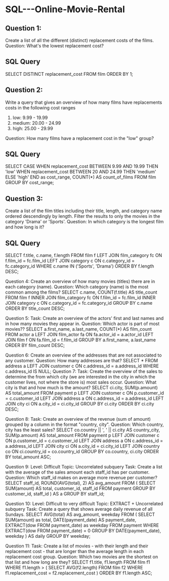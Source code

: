 # SQL---Online-Movie-Rental
## Question 1:

Create a list of all the different (distinct) replacement costs of the films.
Question: What's the lowest replacement cost?

## SQL Query
  SELECT DISTINCT replacement_cost 
  FROM film
  ORDER BY 1;

## Question 2:

Write a query that gives an overview of how many films have replacements costs in the following cost ranges
1.	low: 9.99 - 19.99
2.	medium: 20.00 - 24.99
3.	high: 25.00 - 29.99

Question: How many films have a replacement cost in the "low" group?

## SQL Query
  SELECT 
      CASE 
          WHEN replacement_cost BETWEEN 9.99 AND 19.99 THEN 'low'
          WHEN replacement_cost BETWEEN 20 AND 24.99 THEN 'medium'
          ELSE 'high'
      END as cost_range,
      COUNT(*) AS count_of_films
  FROM 
      film
  GROUP BY 
      cost_range;
      
## Question 3:
Create a list of the film titles including their title, length, and category name ordered descendingly by length. Filter the results to only the movies in the category 'Drama' or 'Sports'.
Question: In which category is the longest film and how long is it?

## SQL Query

  SELECT 
      f.title,
      c.name,
      f.length
  FROM 
      film f
  LEFT JOIN 
      film_category fc ON f.film_id = fc.film_id
  LEFT JOIN 
      category c ON c.category_id = fc.category_id
  WHERE 
      c.name IN ('Sports', 'Drama')
  ORDER BY 
      f.length DESC;

      
Question 4:
Create an overview of how many movies (titles) there are in each category (name).
Question: Which category (name) is the most common among the films?
SELECT
    c.name,
    COUNT(f.title) AS title_count
FROM 
    film f
INNER JOIN 
    film_category fc ON f.film_id = fc.film_id
INNER JOIN 
    category c ON c.category_id = fc.category_id
GROUP BY 
    c.name
ORDER BY 
    title_count DESC;

Question 5:
Task: Create an overview of the actors' first and last names and in how many movies they appear in.
Question: Which actor is part of most movies??
SELECT 
    a.first_name,
    a.last_name,
    COUNT(*) AS film_count
FROM 
    actor a
LEFT JOIN 
    film_actor fa ON fa.actor_id = a.actor_id
LEFT JOIN 
    film f ON fa.film_id = f.film_id
GROUP BY 
    a.first_name, a.last_name
ORDER BY 
    film_count DESC;

Question 6:
Create an overview of the addresses that are not associated to any customer.
Question: How many addresses are that?
SELECT *
FROM address a
LEFT JOIN customer c ON c.address_id = a.address_id
WHERE c.address_id IS NULL;
Question 7:
Task: Create the overview of the sales to determine the from which city (we are interested in the city in which the customer lives, not where the store is) most sales occur.
Question: What city is that and how much is the amount?
SELECT 
    ci.city,
    SUM(p.amount) AS total_amount
FROM 
    payment p
LEFT JOIN 
    customer c ON p.customer_id = c.customer_id
LEFT JOIN 
    address a ON c.address_id = a.address_id
LEFT JOIN 
    city ci ON a.city_id = ci.city_id
GROUP BY 
    ci.city
ORDER BY 
    ci.city DESC;

Question 8:
Task: Create an overview of the revenue (sum of amount) grouped by a column in the format "country, city".
Question: Which country, city has the least sales?
SELECT 
    co.country || ', ' || ci.city AS country_city,
    SUM(p.amount) AS total_amount
FROM 
    payment p
LEFT JOIN 
    customer c ON p.customer_id = c.customer_id
LEFT JOIN 
    address a ON c.address_id = a.address_id
LEFT JOIN 
    city ci ON a.city_id = ci.city_id
LEFT JOIN 
    country co ON ci.country_id = co.country_id
GROUP BY 
    co.country, ci.city
ORDER BY 
    total_amount ASC;

Question 9:
Level: Difficult
Topic: Uncorrelated subquery
Task: Create a list with the average of the sales amount each staff_id has per customer.
Question: Which staff_id makes on average more revenue per customer?
SELECT 
    staff_id,
    ROUND(AVG(total), 2) AS avg_amount
FROM (
    SELECT 
        SUM(amount) AS total,
        customer_id,
        staff_id
    FROM 
        payment
    GROUP BY 
        customer_id, staff_id
) AS a
GROUP BY 
    staff_id;

Question 10:
Level: Difficult to very difficult
Topic: EXTRACT + Uncorrelated subquery
Task: Create a query that shows average daily revenue of all Sundays.
SELECT 
    AVG(total) AS avg_amount,
    weekday
FROM (
    SELECT
        SUM(amount) as total,
        DATE(payment_date) AS payment_date,
        EXTRACT(dow FROM payment_date) as weekday
    FROM 
        payment
    WHERE 
        EXTRACT(dow FROM payment_date) = 0
    GROUP BY 
        DATE(payment_date), weekday
) AS daily
GROUP BY 
    weekday;

Question 11:
Task: Create a list of movies - with their length and their replacement cost - that are longer than the average length in each replacement cost group.
Question: Which two movies are the shortest on that list and how long are they?
SELECT 
    f1.title,
    f1.length
FROM 
    film f1
WHERE 
    f1.length > (
        SELECT AVG(f2.length)
        FROM film f2
        WHERE f1.replacement_cost = f2.replacement_cost
    )
ORDER BY 
    f1.length ASC;



